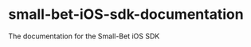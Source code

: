 small-bet-iOS-sdk-documentation
===============================

The documentation for the Small-Bet iOS SDK
